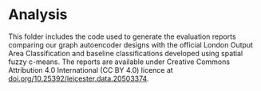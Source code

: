 # Analysis

This folder includes the code used to generate the evaluation reports comparing our graph autoencoder designs with the official London Output Area Classification and baseline classifications developed using spatial fuzzy c-means. The reports are available under Creative Commons Attribution 4.0 International (CC BY 4.0) licence at [doi.org/10.25392/leicester.data.20503374](https://doi.org/10.25392/leicester.data.20503374). 
